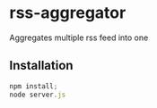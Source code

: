 rss-aggregator
============
Aggregates multiple rss feed into one

Installation
------------
```javascript
npm install;
node server.js
```
